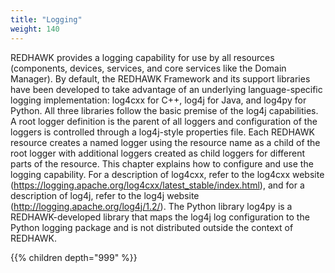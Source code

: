 ```yaml
---
title: "Logging"
weight: 140
---
```


REDHAWK provides a logging capability for use by all resources (components, devices, services, and core services like the Domain Manager). By default, the REDHAWK Framework and its support libraries have been developed to take advantage of an underlying language-specific logging implementation: log4cxx for C++, log4j for Java, and log4py for Python. All three libraries follow the basic premise of the log4j capabilities. A root logger definition is the parent of all loggers and configuration of the loggers is controlled through a log4j-style properties file. Each REDHAWK resource creates a named logger using the resource name as a child of the root logger with additional loggers created as child loggers for different parts of the resource. This chapter explains how to configure and use the logging capability. For a description of log4cxx, refer to the log4cxx website (https://logging.apache.org/log4cxx/latest_stable/index.html), and for a description of log4j, refer to the log4j website (http://logging.apache.org/log4j/1.2/). The Python library log4py is a REDHAWK-developed library that maps the log4j log configuration to the Python logging package and is not distributed outside the context of REDHAWK.

{{% children depth="999" %}}
